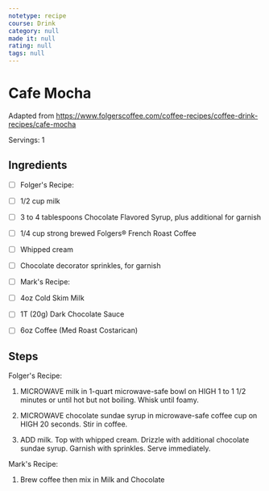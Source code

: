 ```yaml
---
notetype: recipe
course: Drink
category: null
made it: null
rating: null
tags: null
---
```

# Cafe Mocha

Adapted from https://www.folgerscoffee.com/coffee-recipes/coffee-drink-recipes/cafe-mocha

Servings: 1

## Ingredients
- [ ] Folger's Recipe:- [ ] 1/2 cup milk- [ ] 3 to 4 tablespoons Chocolate Flavored Syrup, plus additional for garnish- [ ] 1/4 cup strong brewed Folgers® French Roast Coffee- [ ] Whipped cream- [ ] Chocolate decorator sprinkles, for garnish- [ ] Mark's Recipe:- [ ] 4oz Cold Skim Milk- [ ] 1T (20g) Dark Chocolate Sauce- [ ] 6oz Coffee (Med Roast Costarican)

## Steps
Folger's Recipe:

1) MICROWAVE milk in 1-quart microwave-safe bowl on HIGH 1 to 1 1/2 minutes or until hot but not boiling. Whisk until foamy.

2) MICROWAVE chocolate sundae syrup in microwave-safe coffee cup on HIGH 20 seconds. Stir in coffee.

3) ADD milk. Top with whipped cream. Drizzle with additional chocolate sundae syrup. Garnish with sprinkles. Serve immediately.

Mark's Recipe:

1) Brew coffee then mix in Milk and Chocolate

